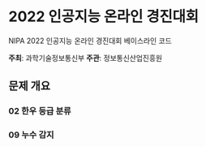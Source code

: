 # 2022 인공지능 온라인 경진대회

NIPA 2022 인공지능 온라인 경진대회 베이스라인 코드

**주최**: 과학기술정보통신부
**주관**: 정보통신산업진흥원

## 문제 개요

### 02 한우 등급 분류


### 09 누수 감지
